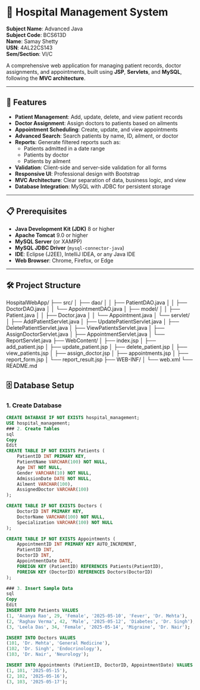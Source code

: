# 🏥 Hospital Management System  
**Subject Name**: Advanced Java  
**Subject Code**: BCS613D  
**Name**: Samay Shetty  
**USN**: 4AL22CS143  
**Sem/Section**: VI/C  

A comprehensive web application for managing patient records, doctor assignments, and appointments, built using **JSP**, **Servlets**, and **MySQL**, following the **MVC architecture**.

---

## 🚀 Features

- **Patient Management**: Add, update, delete, and view patient records  
- **Doctor Assignment**: Assign doctors to patients based on ailments  
- **Appointment Scheduling**: Create, update, and view appointments  
- **Advanced Search**: Search patients by name, ID, ailment, or doctor  
- **Reports**: Generate filtered reports such as:
  - Patients admitted in a date range  
  - Patients by doctor  
  - Patients by ailment  
- **Validation**: Client-side and server-side validation for all forms  
- **Responsive UI**: Professional design with Bootstrap  
- **MVC Architecture**: Clear separation of data, business logic, and view  
- **Database Integration**: MySQL with JDBC for persistent storage  

---

## 📋 Prerequisites

- **Java Development Kit (JDK)** 8 or higher  
- **Apache Tomcat** 9.0 or higher  
- **MySQL Server** (or XAMPP)  
- **MySQL JDBC Driver** (`mysql-connector-java`)  
- **IDE**: Eclipse (J2EE), IntelliJ IDEA, or any Java IDE  
- **Web Browser**: Chrome, Firefox, or Edge  

---

## 🛠️ Project Structure

HospitalWebApp/
├── src/
│ ├── dao/
│ │ ├── PatientDAO.java
│ │ ├── DoctorDAO.java
│ │ └── AppointmentDAO.java
│ ├── model/
│ │ ├── Patient.java
│ │ ├── Doctor.java
│ │ └── Appointment.java
│ └── servlet/
│ ├── AddPatientServlet.java
│ ├── UpdatePatientServlet.java
│ ├── DeletePatientServlet.java
│ ├── ViewPatientsServlet.java
│ ├── AssignDoctorServlet.java
│ ├── AppointmentServlet.java
│ └── ReportServlet.java
├── WebContent/
│ ├── index.jsp
│ ├── add_patient.jsp
│ ├── update_patient.jsp
│ ├── delete_patient.jsp
│ ├── view_patients.jsp
│ ├── assign_doctor.jsp
│ ├── appointments.jsp
│ ├── report_form.jsp
│ └── report_result.jsp
├── WEB-INF/
│ └── web.xml
└── README.md

## 🗄️ Database Setup

### 1. Create Database

```sql
CREATE DATABASE IF NOT EXISTS hospital_management;
USE hospital_management;
### 2. Create Tables
sql
Copy
Edit
CREATE TABLE IF NOT EXISTS Patients (
    PatientID INT PRIMARY KEY,
    PatientName VARCHAR(100) NOT NULL,
    Age INT NOT NULL,
    Gender VARCHAR(10) NOT NULL,
    AdmissionDate DATE NOT NULL,
    Ailment VARCHAR(100),
    AssignedDoctor VARCHAR(100)
);

CREATE TABLE IF NOT EXISTS Doctors (
    DoctorID INT PRIMARY KEY,
    DoctorName VARCHAR(100) NOT NULL,
    Specialization VARCHAR(100) NOT NULL
);

CREATE TABLE IF NOT EXISTS Appointments (
    AppointmentID INT PRIMARY KEY AUTO_INCREMENT,
    PatientID INT,
    DoctorID INT,
    AppointmentDate DATE,
    FOREIGN KEY (PatientID) REFERENCES Patients(PatientID),
    FOREIGN KEY (DoctorID) REFERENCES Doctors(DoctorID)
);

### 3. Insert Sample Data
sql
Copy
Edit
INSERT INTO Patients VALUES
(1, 'Ananya Rao', 29, 'Female', '2025-05-10', 'Fever', 'Dr. Mehta'),
(2, 'Raghav Verma', 42, 'Male', '2025-05-12', 'Diabetes', 'Dr. Singh'),
(3, 'Leela Das', 34, 'Female', '2025-05-14', 'Migraine', 'Dr. Nair');

INSERT INTO Doctors VALUES
(101, 'Dr. Mehta', 'General Medicine'),
(102, 'Dr. Singh', 'Endocrinology'),
(103, 'Dr. Nair', 'Neurology');

INSERT INTO Appointments (PatientID, DoctorID, AppointmentDate) VALUES
(1, 101, '2025-05-15'),
(2, 102, '2025-05-16'),
(3, 103, '2025-05-17');

